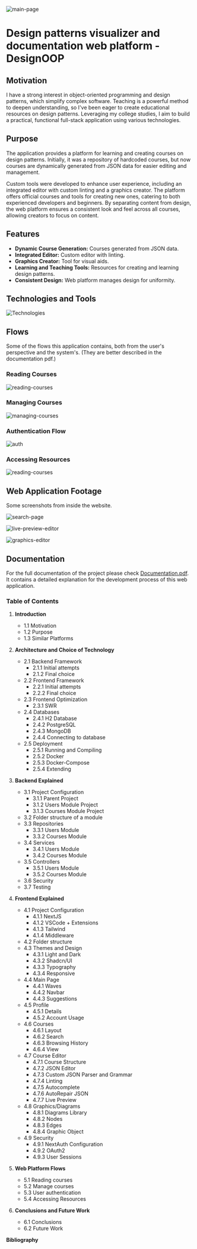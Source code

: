![main-page](https://github.com/DragosGhinea/DesignOOP/blob/main/bachelor-latex/images/main-page-desktop.png)

# Design patterns visualizer and documentation web platform - DesignOOP

## Motivation

I have a strong interest in object-oriented programming and design patterns, which simplify complex software. Teaching is a powerful method to deepen understanding, so I've been eager to create educational resources on design patterns. Leveraging my college studies, I aim to build a practical, functional full-stack application using various technologies.

## Purpose

The application provides a platform for learning and creating courses on design patterns. Initially, it was a repository of hardcoded courses, but now courses are dynamically generated from JSON data for easier editing and management. 

Custom tools were developed to enhance user experience, including an integrated editor with custom linting and a graphics creator. The platform offers official courses and tools for creating new ones, catering to both experienced developers and beginners. By separating content from design, the web platform ensures a consistent look and feel across all courses, allowing creators to focus on content.

## Features

- **Dynamic Course Generation:** Courses generated from JSON data.
- **Integrated Editor:** Custom editor with linting.
- **Graphics Creator:** Tool for visual aids.
- **Learning and Teaching Tools:** Resources for creating and learning design patterns.
- **Consistent Design:** Web platform manages design for uniformity.

## Technologies and Tools

![Technologies](https://github.com/DragosGhinea/DesignOOP/blob/main/images/technologies.png)

## Flows

Some of the flows this application contains, both from the user's perspective and the system's. (They are better described in the documentation pdf.)

### Reading Courses

![reading-courses](https://github.com/DragosGhinea/DesignOOP/blob/main/images/courses-reader-flow.png)

### Managing Courses

![managing-courses](https://github.com/DragosGhinea/DesignOOP/blob/main/images/courses-manage-flow.png)

### Authentication Flow

![auth](https://github.com/DragosGhinea/DesignOOP/blob/main/images/auth-flow.png)

### Accessing Resources

![reading-courses](https://github.com/DragosGhinea/DesignOOP/blob/main/images/accessing-resources-flow.png)

## Web Application Footage

Some screenshots from inside the website.

![search-page](https://github.com/DragosGhinea/DesignOOP/blob/main/bachelor-latex/images/search-page-preview.png)

![live-preview-editor](https://github.com/DragosGhinea/DesignOOP/blob/main/bachelor-latex/images/live-preview-editor.png)

![graphics-editor](https://github.com/DragosGhinea/DesignOOP/blob/main/bachelor-latex/images/graphic-editor.png)

## Documentation

For the full documentation of the project please check [Documentation.pdf](Documentation.pdf). It contains a detailed explanation for the development process of this web application.

### Table of Contents

1. **Introduction**
   - 1.1 Motivation
   - 1.2 Purpose
   - 1.3 Similar Platforms

2. **Architecture and Choice of Technology**
   - 2.1 Backend Framework
     - 2.1.1 Initial attempts
     - 2.1.2 Final choice
   - 2.2 Frontend Framework
     - 2.2.1 Initial attempts
     - 2.2.2 Final choice
   - 2.3 Frontend Optimization
     - 2.3.1 SWR
   - 2.4 Databases
     - 2.4.1 H2 Database
     - 2.4.2 PostgreSQL
     - 2.4.3 MongoDB
     - 2.4.4 Connecting to database
   - 2.5 Deployment
     - 2.5.1 Running and Compiling
     - 2.5.2 Docker
     - 2.5.3 Docker-Compose
     - 2.5.4 Extending

3. **Backend Explained**
   - 3.1 Project Configuration
     - 3.1.1 Parent Project
     - 3.1.2 Users Module Project
     - 3.1.3 Courses Module Project
   - 3.2 Folder structure of a module
   - 3.3 Repositories
     - 3.3.1 Users Module
     - 3.3.2 Courses Module
   - 3.4 Services
     - 3.4.1 Users Module
     - 3.4.2 Courses Module
   - 3.5 Controllers
     - 3.5.1 Users Module
     - 3.5.2 Courses Module
   - 3.6 Security
   - 3.7 Testing

4. **Frontend Explained**
   - 4.1 Project Configuration
     - 4.1.1 NextJS
     - 4.1.2 VSCode + Extensions
     - 4.1.3 Tailwind
     - 4.1.4 Middleware
   - 4.2 Folder structure
   - 4.3 Themes and Design
     - 4.3.1 Light and Dark
     - 4.3.2 Shadcn/UI
     - 4.3.3 Typography
     - 4.3.4 Responsive
   - 4.4 Main Page
     - 4.4.1 Waves
     - 4.4.2 Navbar
     - 4.4.3 Suggestions
   - 4.5 Profile
     - 4.5.1 Details
     - 4.5.2 Account Usage
   - 4.6 Courses
     - 4.6.1 Layout
     - 4.6.2 Search
     - 4.6.3 Browsing History
     - 4.6.4 View
   - 4.7 Course Editor
     - 4.7.1 Course Structure
     - 4.7.2 JSON Editor
     - 4.7.3 Custom JSON Parser and Grammar
     - 4.7.4 Linting
     - 4.7.5 Autocomplete
     - 4.7.6 AutoRepair JSON
     - 4.7.7 Live Preview
   - 4.8 Graphics/Diagrams
     - 4.8.1 Diagrams Library
     - 4.8.2 Nodes
     - 4.8.3 Edges
     - 4.8.4 Graphic Object
   - 4.9 Security
     - 4.9.1 NextAuth Configuration
     - 4.9.2 OAuth2
     - 4.9.3 User Sessions

5. **Web Platform Flows**
   - 5.1 Reading courses
   - 5.2 Manage courses
   - 5.3 User authentication
   - 5.4 Accessing Resources

6. **Conclusions and Future Work**
   - 6.1 Conclusions
   - 6.2 Future Work

**Bibliography**